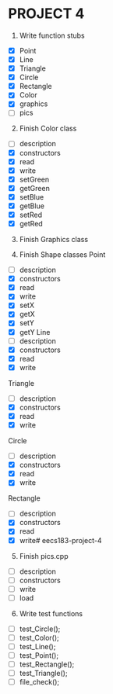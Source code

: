 # PROJECT 4
1. Write function stubs
- [x] Point
- [x] Line
- [x] Triangle
- [x] Circle
- [x] Rectangle
- [x] Color
- [x] graphics
- [ ] pics

2. Finish Color class
- [ ] description
- [x] constructors
- [x] read
- [x] write
- [x] setGreen
- [x] getGreen
- [x] setBlue
- [x] getBlue
- [x] setRed
- [x] getRed

3. Finish Graphics class

4. Finish Shape classes
Point
- [ ] description
- [x] constructors
- [x] read
- [x] write
- [x] setX
- [x] getX
- [x] setY
- [x] getY
Line
- [ ] description
- [x] constructors
- [x] read
- [x] write

Triangle
- [ ] description
- [x] constructors
- [x] read
- [x] write

Circle
- [ ] description
- [x] constructors
- [x] read
- [x] write

Rectangle
- [ ] description
- [x] constructors
- [x] read
- [x] write# eecs183-project-4

5. Finish pics.cpp
- [ ] description
- [ ] constructors
- [ ] write
- [ ] load

6. Write test functions
- [ ] test_Circle();
- [ ] test_Color();
- [ ] test_Line();
- [ ] test_Point();
- [ ] test_Rectangle();
- [ ] test_Triangle();
- [ ] file_check();

